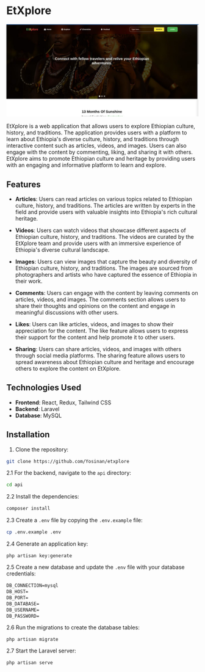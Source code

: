 # EtXplore

![Coffee Ceremony](assets/culture.jpg)

EtXplore is a web application that allows users to explore Ethiopian culture, history, and traditions. The application provides users with a platform to learn about Ethiopia's diverse culture, history, and traditions through interactive content such as articles, videos, and images. Users can also engage with the content by commenting, liking, and sharing it with others. EtXplore aims to promote Ethiopian culture and heritage by providing users with an engaging and informative platform to learn and explore.

## Features

- **Articles**: Users can read articles on various topics related to Ethiopian culture, history, and traditions. The articles are written by experts in the field and provide users with valuable insights into Ethiopia's rich cultural heritage.

- **Videos**: Users can watch videos that showcase different aspects of Ethiopian culture, history, and traditions. The videos are curated by the EtXplore team and provide users with an immersive experience of Ethiopia's diverse cultural landscape.

- **Images**: Users can view images that capture the beauty and diversity of Ethiopian culture, history, and traditions. The images are sourced from photographers and artists who have captured the essence of Ethiopia in their work.

- **Comments**: Users can engage with the content by leaving comments on articles, videos, and images. The comments section allows users to share their thoughts and opinions on the content and engage in meaningful discussions with other users.

- **Likes**: Users can like articles, videos, and images to show their appreciation for the content. The like feature allows users to express their support for the content and help promote it to other users.

- **Sharing**: Users can share articles, videos, and images with others through social media platforms. The sharing feature allows users to spread awareness about Ethiopian culture and heritage and encourage others to explore the content on EtXplore.

## Technologies Used

- **Frontend**: React, Redux, Tailwind CSS
- **Backend**: Laravel
- **Database**: MySQL

## Installation

1. Clone the repository:

```bash 
git clone https://github.com/Yosinan/etxplore
```

2.1 For the backend, navigate to the `api` directory:

```bash
cd api
```

2.2 Install the dependencies:

```bash
composer install
```

2.3 Create a `.env` file by copying the `.env.example` file:

```bash
cp .env.example .env
```

2.4 Generate an application key:

```
php artisan key:generate
```

2.5 Create a new database and update the `.env` file with your database credentials:

```
DB_CONNECTION=mysql
DB_HOST=
DB_PORT=
DB_DATABASE=
DB_USERNAME=
DB_PASSWORD=
```

2.6 Run the migrations to create the database tables:

```
php artisan migrate
```

2.7 Start the Laravel server:

```
php artisan serve
```

